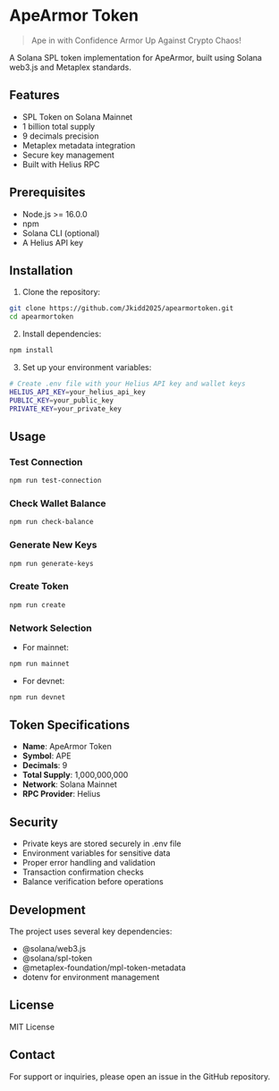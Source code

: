 # ApeArmor Token

> Ape in with Confidence Armor Up Against Crypto Chaos!

A Solana SPL token implementation for ApeArmor, built using Solana web3.js and Metaplex standards.

## Features

- SPL Token on Solana Mainnet
- 1 billion total supply
- 9 decimals precision
- Metaplex metadata integration
- Secure key management
- Built with Helius RPC

## Prerequisites

- Node.js >= 16.0.0
- npm
- Solana CLI (optional)
- A Helius API key

## Installation

1. Clone the repository:

```bash
git clone https://github.com/Jkidd2025/apearmortoken.git
cd apearmortoken
```

2. Install dependencies:

```bash
npm install
```

3. Set up your environment variables:

```bash
# Create .env file with your Helius API key and wallet keys
HELIUS_API_KEY=your_helius_api_key
PUBLIC_KEY=your_public_key
PRIVATE_KEY=your_private_key
```

## Usage

### Test Connection

```bash
npm run test-connection
```

### Check Wallet Balance

```bash
npm run check-balance
```

### Generate New Keys

```bash
npm run generate-keys
```

### Create Token

```bash
npm run create
```

### Network Selection

- For mainnet:

```bash
npm run mainnet
```

- For devnet:

```bash
npm run devnet
```

## Token Specifications

- **Name**: ApeArmor Token
- **Symbol**: APE
- **Decimals**: 9
- **Total Supply**: 1,000,000,000
- **Network**: Solana Mainnet
- **RPC Provider**: Helius

## Security

- Private keys are stored securely in .env file
- Environment variables for sensitive data
- Proper error handling and validation
- Transaction confirmation checks
- Balance verification before operations

## Development

The project uses several key dependencies:

- @solana/web3.js
- @solana/spl-token
- @metaplex-foundation/mpl-token-metadata
- dotenv for environment management

## License

MIT License

## Contact

For support or inquiries, please open an issue in the GitHub repository.
